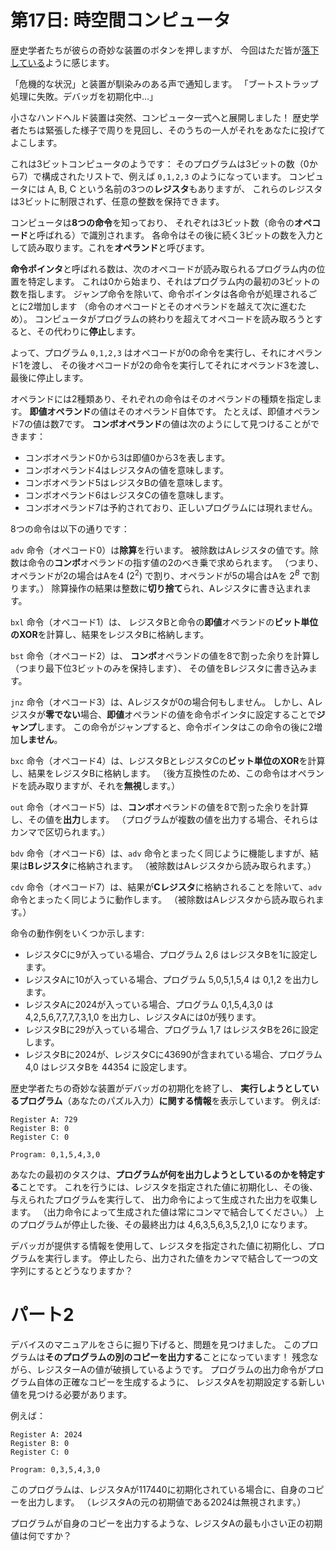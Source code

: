 # 第17日: 時空間コンピュータ

歴史学者たちが彼らの奇妙な装置のボタンを押しますが、
今回はただ皆が[落下している](../../2018/day6/quiz.md)ように感じます。

「危機的な状況」と装置が馴染みのある声で通知します。
「ブートストラップ処理に失敗。デバッガを初期化中…」

小さなハンドヘルド装置は突然、コンピュータ一式へと展開しました！
歴史学者たちは緊張した様子で周りを見回し、そのうちの一人がそれをあなたに投げてよこします。

これは3ビットコンピュータのようです：
そのプログラムは3ビットの数（0から7）で構成されたリストで、例えば `0,1,2,3` のようになっています。
コンピュータには A, B, C という名前の3つの**レジスタ**もありますが、
これらのレジスタは3ビットに制限されず、任意の整数を保持できます。

コンピュータは**8つの命令**を知っており、
それぞれは3ビット数（命令の**オペコード**と呼ばれる）で識別されます。
各命令はその後に続く3ビットの数を入力として読み取ります。これを**オペランド**と呼びます。

**命令ポインタ**と呼ばれる数は、次のオペコードが読み取られるプログラム内の位置を特定します。
これは0から始まり、それはプログラム内の最初の3ビットの数を指します。
ジャンプ命令を除いて、命令ポインタは各命令が処理されるごとに2増加します
（命令のオペコードとそのオペランドを越えて次に進むため）。
コンピュータがプログラムの終わりを超えてオペコードを読み取ろうとすると、その代わりに**停止**します。

よって、プログラム `0,1,2,3` はオペコードが0の命令を実行し、それにオペランド1を渡し、
その後オペコードが2の命令を実行してそれにオペランド3を渡し、最後に停止します。

オペランドには2種類あり、それぞれの命令はそのオペランドの種類を指定します。
**即値オペランド**の値はそのオペランド自体です。
たとえば、即値オペランド7の値は数7です。
**コンボオペランド**の値は次のようにして見つけることができます：

- コンボオペランド0から3は即値0から3を表します。
- コンボオペランド4はレジスタAの値を意味します。
- コンボオペランド5はレジスタBの値を意味します。
- コンボオペランド6はレジスタCの値を意味します。
- コンボオペランド7は予約されており、正しいプログラムには現れません。

8つの命令は以下の通りです：

`adv` 命令（オペコード0）は**除算**を行います。
被除数はAレジスタの値です。除数は命令の**コンボ**オペランドの指す値の2のべき乗で求められます。
（つまり、オペランドが2の場合はAを4 $(2^2)$ で割り、オペランドが5の場合はAを $2^B$ で割ります。）
除算操作の結果は整数に**切り捨て**られ、Aレジスタに書き込まれます。

`bxl` 命令（オペコード1）は、
レジスタBと命令の**即値**オペランドの**ビット単位のXOR**を計算し、結果をレジスタBに格納します。

`bst` 命令（オペコード2）は、
**コンボ**オペランドの値を8で割った余りを計算し（つまり最下位3ビットのみを保持します）、
その値をBレジスタに書き込みます。

`jnz` 命令（オペコード3）は、Aレジスタが0の場合何もしません。
しかし、Aレジスタが**零でない**場合、**即値**オペランドの値を命令ポインタに設定することで**ジャンプ**します。
この命令がジャンプすると、命令ポインタはこの命令の後に2増加**しません**。

`bxc` 命令（オペコード4）は、レジスタBとレジスタCの**ビット単位のXOR**を計算し、結果をレジスタBに格納します。
（後方互換性のため、この命令はオペランドを読み取りますが、それを**無視**します。）

`out` 命令（オペコード5）は、**コンボ**オペランドの値を8で割った余りを計算し、その値を**出力**します。
（プログラムが複数の値を出力する場合、それらはカンマで区切られます。）

`bdv` 命令（オペコード6）は、`adv` 命令とまったく同じように機能しますが、結果は**Bレジスタ**に格納されます。
（被除数はAレジスタから読み取られます。）

`cdv` 命令（オペコード7）は、結果が**Cレジスタ**に格納されることを除いて、`adv`命令とまったく同じように動作します。
（被除数はAレジスタから読み取られます。）

命令の動作例をいくつか示します:

- レジスタCに9が入っている場合、プログラム 2,6 はレジスタBを1に設定します。
- レジスタAに10が入っている場合、プログラム 5,0,5,1,5,4 は 0,1,2 を出力します。
- レジスタAに2024が入っている場合、プログラム 0,1,5,4,3,0 は 4,2,5,6,7,7,7,7,3,1,0 を出力し、レジスタAには0が残ります。
- レジスタBに29が入っている場合、プログラム 1,7 はレジスタBを26に設定します。
- レジスタBに2024が、レジスタCに43690が含まれている場合、プログラム 4,0 はレジスタBを 44354 に設定します。

歴史学者たちの奇妙な装置がデバッガの初期化を終了し、
**実行しようとしているプログラム**（あなたのパズル入力）**に関する情報**を表示しています。
例えば:

```
Register A: 729
Register B: 0
Register C: 0

Program: 0,1,5,4,3,0
```

あなたの最初のタスクは、**プログラムが何を出力しようとしているのかを特定する**ことです。
これを行うには、レジスタを指定された値に初期化し、その後、与えられたプログラムを実行して、
出力命令によって生成された出力を収集します。
（出力命令によって生成された値は常にコンマで結合してください。）
上のプログラムが停止した後、その最終出力は 4,6,3,5,6,3,5,2,1,0 になります。

デバッガが提供する情報を使用して、レジスタを指定された値に初期化し、プログラムを実行します。
停止したら、出力された値をカンマで結合して一つの文字列にするとどうなりますか？

# パート2

デバイスのマニュアルをさらに掘り下げると、問題を見つけました。
このプログラムは**そのプログラムの別のコピーを出力する**ことになっています！
残念ながら、レジスターAの値が破損しているようです。
プログラムの出力命令がプログラム自体の正確なコピーを生成するように、
レジスタAを初期設定する新しい値を見つける必要があります。

例えば：

```
Register A: 2024
Register B: 0
Register C: 0

Program: 0,3,5,4,3,0
```


このプログラムは、レジスタAが117440に初期化されている場合に、自身のコピーを出力します。
（レジスタAの元の初期値である2024は無視されます。）

プログラムが自身のコピーを出力するような、レジスタAの最も小さい正の初期値は何ですか？
